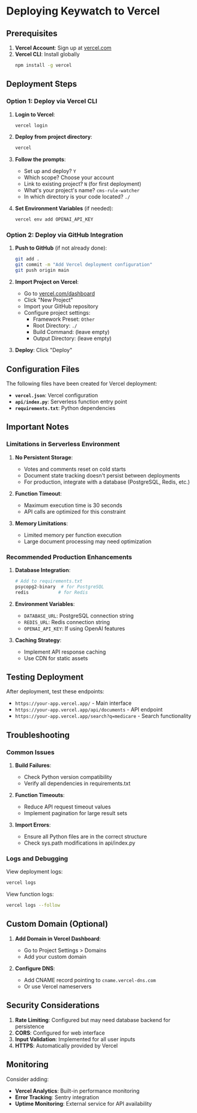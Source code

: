 # Deploying Keywatch to Vercel

## Prerequisites

1. **Vercel Account**: Sign up at [vercel.com](https://vercel.com)
2. **Vercel CLI**: Install globally
   ```bash
   npm install -g vercel
   ```

## Deployment Steps

### Option 1: Deploy via Vercel CLI

1. **Login to Vercel**:
   ```bash
   vercel login
   ```

2. **Deploy from project directory**:
   ```bash
   vercel
   ```
   
3. **Follow the prompts**:
   - Set up and deploy? `Y`
   - Which scope? Choose your account
   - Link to existing project? `N` (for first deployment)
   - What's your project's name? `cms-rule-watcher`
   - In which directory is your code located? `./`

4. **Set Environment Variables** (if needed):
   ```bash
   vercel env add OPENAI_API_KEY
   ```

### Option 2: Deploy via GitHub Integration

1. **Push to GitHub** (if not already done):
   ```bash
   git add .
   git commit -m "Add Vercel deployment configuration"
   git push origin main
   ```

2. **Import Project on Vercel**:
   - Go to [vercel.com/dashboard](https://vercel.com/dashboard)
   - Click "New Project"
   - Import your GitHub repository
   - Configure project settings:
     - Framework Preset: `Other`
     - Root Directory: `./`
     - Build Command: (leave empty)
     - Output Directory: (leave empty)

3. **Deploy**: Click "Deploy"

## Configuration Files

The following files have been created for Vercel deployment:

- **`vercel.json`**: Vercel configuration
- **`api/index.py`**: Serverless function entry point
- **`requirements.txt`**: Python dependencies

## Important Notes

### Limitations in Serverless Environment

1. **No Persistent Storage**: 
   - Votes and comments reset on cold starts
   - Document state tracking doesn't persist between deployments
   - For production, integrate with a database (PostgreSQL, Redis, etc.)

2. **Function Timeout**: 
   - Maximum execution time is 30 seconds
   - API calls are optimized for this constraint

3. **Memory Limitations**:
   - Limited memory per function execution
   - Large document processing may need optimization

### Recommended Production Enhancements

1. **Database Integration**:
   ```bash
   # Add to requirements.txt
   psycopg2-binary  # for PostgreSQL
   redis           # for Redis
   ```

2. **Environment Variables**:
   - `DATABASE_URL`: PostgreSQL connection string
   - `REDIS_URL`: Redis connection string
   - `OPENAI_API_KEY`: If using OpenAI features

3. **Caching Strategy**:
   - Implement API response caching
   - Use CDN for static assets

## Testing Deployment

After deployment, test these endpoints:

- `https://your-app.vercel.app/` - Main interface
- `https://your-app.vercel.app/api/documents` - API endpoint
- `https://your-app.vercel.app/search?q=medicare` - Search functionality

## Troubleshooting

### Common Issues

1. **Build Failures**:
   - Check Python version compatibility
   - Verify all dependencies in requirements.txt

2. **Function Timeouts**:
   - Reduce API request timeout values
   - Implement pagination for large result sets

3. **Import Errors**:
   - Ensure all Python files are in the correct structure
   - Check sys.path modifications in api/index.py

### Logs and Debugging

View deployment logs:
```bash
vercel logs
```

View function logs:
```bash
vercel logs --follow
```

## Custom Domain (Optional)

1. **Add Domain in Vercel Dashboard**:
   - Go to Project Settings > Domains
   - Add your custom domain

2. **Configure DNS**:
   - Add CNAME record pointing to `cname.vercel-dns.com`
   - Or use Vercel nameservers

## Security Considerations

1. **Rate Limiting**: Configured but may need database backend for persistence
2. **CORS**: Configured for web interface
3. **Input Validation**: Implemented for all user inputs
4. **HTTPS**: Automatically provided by Vercel

## Monitoring

Consider adding:
- **Vercel Analytics**: Built-in performance monitoring
- **Error Tracking**: Sentry integration
- **Uptime Monitoring**: External service for API availability 
